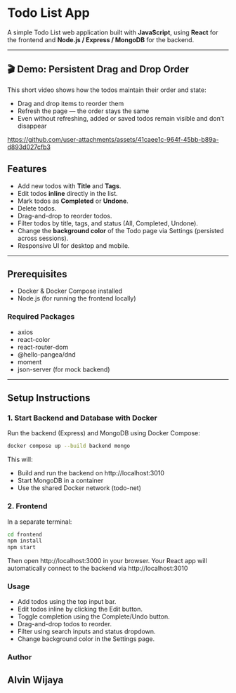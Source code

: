 # Todo List App

A simple Todo List web application built with **JavaScript**, using **React** for the frontend and **Node.js / Express / MongoDB** for the backend.

---
## 🎬 Demo: Persistent Drag and Drop Order

This short video shows how the todos maintain their order and state:
- Drag and drop items to reorder them  
- Refresh the page — the order stays the same  
- Even without refreshing, added or saved todos remain visible and don’t disappear  

https://github.com/user-attachments/assets/41caee1c-964f-45bb-b89a-d893d027cfb3

## Features

- Add new todos with **Title** and **Tags**.
- Edit todos **inline** directly in the list.
- Mark todos as **Completed** or **Undone**.
- Delete todos.
- Drag-and-drop to reorder todos.
- Filter todos by title, tags, and status (All, Completed, Undone).
- Change the **background color** of the Todo page via Settings (persisted across sessions).
- Responsive UI for desktop and mobile.

---

## Prerequisites

- Docker & Docker Compose installed
- Node.js (for running the frontend locally)

### Required Packages

- axios
- react-color
- react-router-dom
- @hello-pangea/dnd
- moment
- json-server (for mock backend)

---

## Setup Instructions

### 1. Start Backend and Database with Docker

Run the backend (Express) and MongoDB using Docker Compose:

```bash
docker compose up --build backend mongo
```
This will:
- Build and run the backend on http://localhost:3010
- Start MongoDB in a container
- Use the shared Docker network (todo-net)

### 2. Frontend
In a separate terminal:
```bash
cd frontend
npm install
npm start
```
Then open http://localhost:3000 in your browser.
Your React app will automatically connect to the backend via http://localhost:3010

### Usage
- Add todos using the top input bar.
- Edit todos inline by clicking the Edit button.
- Toggle completion using the Complete/Undo button.
- Drag-and-drop todos to reorder.
- Filter using search inputs and status dropdown.
- Change background color in the Settings page.

### Author
## Alvin Wijaya

